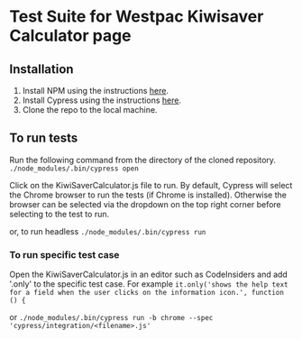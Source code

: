 # Test Suite for Westpac Kiwisaver Calculator page

## Installation
1. Install NPM using the instructions [here](https://www.npmjs.com/get-npm).
2. Install Cypress using the instructions [here](https://docs.cypress.io/guides/getting-started/installing-cypress.html#System-requirements).
3. Clone the repo to the local machine.

## To run tests
Run the following command from the directory of the cloned repository. 
```./node_modules/.bin/cypress open```

Click on the KiwiSaverCalculator.js file to run. By default, Cypress will select the Chrome browser to run the tests (if Chrome is installed). Otherwise the browser can be selected via the dropdown on the top right corner before selecting to the test to run. 

or, to run headless
```./node_modules/.bin/cypress run ```

### To run specific test case

Open the KiwiSaverCalculator.js in an editor such as CodeInsiders and add '.only' to the specific test case. For example 
```it.only('shows the help text for a field when the user clicks on the information icon.', function () {```

or
```./node_modules/.bin/cypress run -b chrome --spec 'cypress/integration/<filename>.js'```